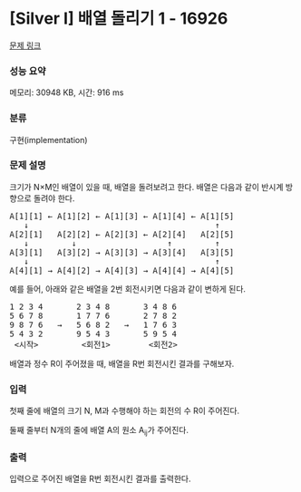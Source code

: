 # [Silver I] 배열 돌리기 1 - 16926 

[문제 링크](https://www.acmicpc.net/problem/16926) 

### 성능 요약

메모리: 30948 KB, 시간: 916 ms

### 분류

구현(implementation)

### 문제 설명

<p>크기가 N×M인 배열이 있을 때, 배열을 돌려보려고 한다. 배열은 다음과 같이 반시계 방향으로 돌려야 한다.</p>

<pre>A[1][1] ← A[1][2] ← A[1][3] ← A[1][4] ← A[1][5]
   ↓                                       ↑
A[2][1]   A[2][2] ← A[2][3] ← A[2][4]   A[2][5]
   ↓         ↓                   ↑         ↑
A[3][1]   A[3][2] → A[3][3] → A[3][4]   A[3][5]
   ↓                                       ↑
A[4][1] → A[4][2] → A[4][3] → A[4][4] → A[4][5]</pre>

<p>예를 들어, 아래와 같은 배열을 2번 회전시키면 다음과 같이 변하게 된다.</p>

<pre>1 2 3 4       2 3 4 8       3 4 8 6
5 6 7 8       1 7 7 6       2 7 8 2
9 8 7 6   →   5 6 8 2   →   1 7 6 3
5 4 3 2       9 5 4 3       5 9 5 4
 <시작>         <회전1>        <회전2></pre>

<p>배열과 정수 R이 주어졌을 때, 배열을 R번 회전시킨 결과를 구해보자.</p>

### 입력 

 <p>첫째 줄에 배열의 크기 N, M과 수행해야 하는 회전의 수 R이 주어진다.</p>

<p>둘째 줄부터 N개의 줄에 배열 A의 원소 A<sub>ij</sub>가 주어진다.</p>

### 출력 

 <p>입력으로 주어진 배열을 R번 회전시킨 결과를 출력한다.</p>


